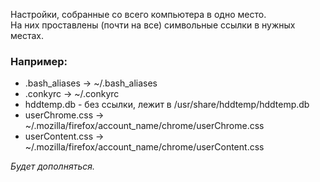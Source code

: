 Настройки, собранные со всего компьютера в одно место.  
На них проставлены (почти на все) символьные ссылки в нужных местах.



### Например:
* .bash_aliases -> ~/.bash_aliases
* .conkyrc -> ~/.conkyrc
* hddtemp.db - бeз ссылки, лежит в /usr/share/hddtemp/hddtemp.db
* userChrome.css -> ~/.mozilla/firefox/account_name/chrome/userChrome.css
* userContent.css -> ~/.mozilla/firefox/account_name/chrome/userContent.css

*Будет дополняться.*